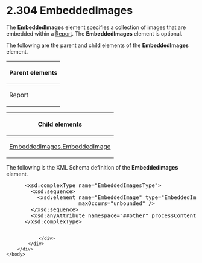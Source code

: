 <html dir="LTR" xmlns:mshelp="http://msdn.microsoft.com/mshelp" xmlns:ddue="http://ddue.schemas.microsoft.com/authoring/2003/5" xmlns:xlink="http://www.w3.org/1999/xlink" xmlns:tool="http://www.microsoft.com/tooltip">
    <head>
        <meta http-equiv="Content-Type" content="text/html; CHARSET=utf-8"></meta>
        <meta name="save" content="history"></meta>
        <title>2.304 EmbeddedImages</title>
        <xml>
            <mshelp:toctitle title="2.304 EmbeddedImages"></mshelp:toctitle>
            <mshelp:rltitle title="[MS-RDL]: EmbeddedImages"></mshelp:rltitle>
            <mshelp:keyword index="A" term="d3bd24c7-cf82-4f98-bf94-a6716af81492"></mshelp:keyword>
            <mshelp:attr name="DCSext.ContentType" value="open specification"></mshelp:attr>
            <mshelp:attr name="AssetID" value="d3bd24c7-cf82-4f98-bf94-a6716af81492"></mshelp:attr>
            <mshelp:attr name="TopicType" value="kbRef"></mshelp:attr>
            <mshelp:attr name="DCSext.Title" value="[MS-RDL]: EmbeddedImages" />
        </xml>
    </head>
    <body>
        <div id="header">
            <h1 class="heading">2.304 EmbeddedImages</h1>
        </div>
        <div id="mainSection">
            <div id="mainBody">
                <div id="allHistory" class="saveHistory"></div>
                <div id="sectionSection0" class="section" name="collapseableSection">
                    

<p>The <b>EmbeddedImages</b> element specifies a collection of
images that are embedded within a <a href="6bbaafec-020b-406c-b4e7-5e4318b616cb.md">Report</a>. The <b>EmbeddedImages</b>
element is optional.</p>

<p>The following are the parent and child elements of the <b>EmbeddedImages</b>
element.</p>

<table>
 <thead>
  <tr>
   <th>
   <p>Parent elements</p>
   </th>
  </tr>
 </thead>
 <tr>
  <td>
  <p>Report</p>
  </td>
 </tr>
</table>

<p> </p>

<table>
 <thead>
  <tr>
   <th>
   <p>Child elements</p>
   </th>
  </tr>
 </thead>
 <tr>
  <td>
  <p><a href="83ae10ed-22b5-43e6-9533-262081b2b9d8.md">EmbeddedImages.EmbeddedImage</a></p>
  </td>
 </tr>
</table>

<p>The following is the XML Schema definition of the <b>EmbeddedImages</b>
element.</p>

<dl>
<dd>
<div><pre> &lt;xsd:complexType name=&quot;EmbeddedImagesType&quot;&gt;
   &lt;xsd:sequence&gt;
     &lt;xsd:element name=&quot;EmbeddedImage&quot; type=&quot;EmbeddedImageType&quot; 
                  maxOccurs=&quot;unbounded&quot; /&gt;
   &lt;/xsd:sequence&gt;
   &lt;xsd:anyAttribute namespace=&quot;##other&quot; processContents=&quot;skip&quot; /&gt;
 &lt;/xsd:complexType&gt;
  
</pre></div>
</dd></dl>


                </div>
            </div>
        </div>
    </body>
</html>